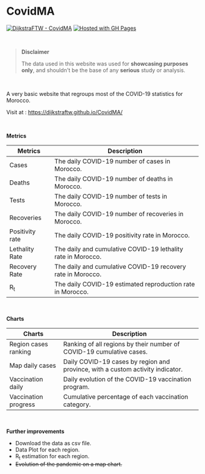 # CovidMA

[![DijkstraFTW - CovidMA](https://img.shields.io/badge/DijkstraFTW-CovidMA-2ea44f)](https://github.com/DijkstraFTW/CovidMA) [![Hosted with GH Pages](https://img.shields.io/badge/Hosted_with-GitHub_Pages-blue?logo=github&logoColor=white)](https://pages.github.com/ "Go to GitHub Pages homepage")

<br />

> **Disclaimer** 
> 
> The data used in this website was used for **showcasing purposes only**, and shouldn't be the base of any **serious** study or analysis.

<br />


A very basic website that regroups most of the COVID-19 statistics for Morocco. 

Visit at : https://dijkstraftw.github.io/CovidMA/ 

<br />


**Metrics**

| Metrics | Description   |
|--|--|
| Cases | The daily COVID-19 number of cases in Morocco. |
| Deaths | The daily COVID-19 number of deaths in Morocco. |
|Tests  | The daily COVID-19 number of tests in Morocco. |
|Recoveries|  The daily COVID-19 number of recoveries in Morocco.|
|Positivity rate  | The daily COVID-19 positivity rate in Morocco. |
|Lethality Rate  | The daily and cumulative COVID-19 lethality rate in Morocco. |
|Recovery Rate| The daily and cumulative COVID-19 recovery rate in Morocco. |
|$\textrm{R}_\textrm{t}$| The daily COVID-19 estimated reproduction rate in Morocco. |

<br />   

**Charts**

|Charts|Description  |
|--|--|
| Region cases ranking | Ranking of all regions by their number of COVID-19 cumulative cases. |
| Map daily cases | Daily COVID-19 cases by region and province, with a custom activity indicator. |
| Vaccination daily| Daily evolution of the COVID-19 vaccination program. |
| Vaccination progress | Cumulative percentage of each vaccination category. |

<br />

**Further improvements**

 - Download the data as csv file.
 - Data Plot for each region.
 - $\textrm{R}_\textrm{t}$ estimation for each region.
 - ~~Evolution of the pandemic on a map chart.~~
